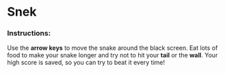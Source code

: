 # Snek
### Instructions: 
Use the **arrow keys** to move the snake around the black screen. 
Eat lots of food to make your snake longer and try not to hit your **tail** or the **wall**.
Your high score is saved, so you can try to beat it every time!
